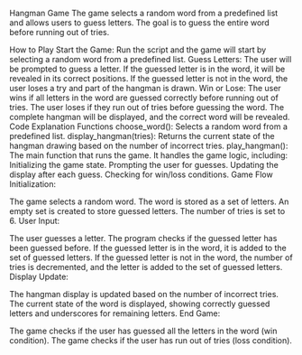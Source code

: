 
Hangman Game
The game selects a random word from a predefined list and allows users to guess letters. The goal is to guess the entire word before running out of tries.

How to Play
Start the Game: Run the script and the game will start by selecting a random word from a predefined list.
Guess Letters: The user will be prompted to guess a letter.
If the guessed letter is in the word, it will be revealed in its correct positions.
If the guessed letter is not in the word, the user loses a try and part of the hangman is drawn.
Win or Lose:
The user wins if all letters in the word are guessed correctly before running out of tries.
The user loses if they run out of tries before guessing the word. The complete hangman will be displayed, and the correct word will be revealed.
Code Explanation
Functions
choose_word(): Selects a random word from a predefined list.
display_hangman(tries): Returns the current state of the hangman drawing based on the number of incorrect tries.
play_hangman(): The main function that runs the game. It handles the game logic, including:
Initializing the game state.
Prompting the user for guesses.
Updating the display after each guess.
Checking for win/loss conditions.
Game Flow
Initialization:

The game selects a random word.
The word is stored as a set of letters.
An empty set is created to store guessed letters.
The number of tries is set to 6.
User Input:

The user guesses a letter.
The program checks if the guessed letter has been guessed before.
If the guessed letter is in the word, it is added to the set of guessed letters.
If the guessed letter is not in the word, the number of tries is decremented, and the letter is added to the set of guessed letters.
Display Update:

The hangman display is updated based on the number of incorrect tries.
The current state of the word is displayed, showing correctly guessed letters and underscores for remaining letters.
End Game:

The game checks if the user has guessed all the letters in the word (win condition).
The game checks if the user has run out of tries (loss condition).
